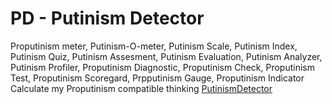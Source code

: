 # PD - **Putinism Detector**<br> 
Proputinism meter, Putinism-O-meter, Putinism Scale, Putinism Index, Putinism Quiz,
Putinism Assesment, Putinism Evaluation, Putinism Analyzer, Putinism Profiler, Proputinism Diagnostic,
Proputinism Check, Proputinism Test, Proputinism Scoregard, Prpputinism Gauge, Proputinism Indicator<br>
Calculate my Proputinism compatible thinking 
[PutinismDetector](https://veijoryhanen.github.io/PD/PutinismDetector.html)

